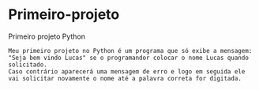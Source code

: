 # Primeiro-projeto
Primeiro projeto Python

    Meu primeiro projeto no Python é um programa que só exibe a mensagem: "Seja bem vindo Lucas" se o programandor colocar o nome Lucas quando solicitado.
    Caso contrário aparecerá uma mensagem de erro e logo em seguida ele vai solicitar novamente o nome até a palavra correta for digitada.

